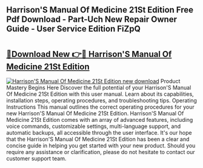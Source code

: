 ## Harrison'S Manual Of Medicine 21St Edition Free Pdf Download - Part-Uch New Repair Owner Guide - User Service Edition FiZpQ

# <h2><a href="http://cf27323.oget.top/?id=Harrison%27S+Manual+Of+Medicine+21St+Edition">🔗Download New 👉🔴 Harrison'S Manual Of Medicine 21St Edition</a></h2>

[![Harrison'S Manual Of Medicine 21St Edition new download](https://i.imgur.com/5g1atiW.png)](http://cf27323.oget.top/?id=Harrison%27S+Manual+Of+Medicine+21St+Edition)
Product Mastery Begins Here Discover the full potential of your Harrison'S Manual Of Medicine 21St Edition with this user manual. Learn about its capabilities, installation steps, operating procedures, and troubleshooting tips. Operating Instructions This manual outlines the correct operating procedures for your new Harrison'S Manual Of Medicine 21St Edition. Harrison'S Manual Of Medicine 21St Edition comes with an array of advanced features, including voice commands, customizable settings, multi-language support, and automatic backups, all accessible through the user interface. It's our hope that the Harrison'S Manual Of Medicine 21St Edition has been a clear and concise guide in helping you get started with your new product. Should you require any assistance or clarification, please do not hesitate to contact our customer support team.
